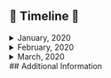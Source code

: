 ## 🚀 __Timeline__ 🚀

<details>
<summary> January, 2020 </summary> <br>

|Day|What did you worked on?|Link|
|-------|------|--------|
|1|Create Coding Ques for DSC-Recruitment <br> Started Kotlin ❤️ |Private Repo|
|2|Bottom Navigation Components<br>Retrofit + Coroutines + Gson Fetch API Data|[Repo](https://github.com/Anshul1507/WeatherLive/tree/3578f5dc437dc3fd646be94f445fc57d81dec50b)|
|3|Data Access Objects <br> Unlocalized data|[Repo](https://github.com/Anshul1507/WeatherLive/tree/653f65842320246dda282e7550c0e38b7d2abb77)|
|4|Added more Coding Ques for DSC-Recruitment |Private Repo|
|5|Retrofit Network Calls|[Repo](https://github.com/Anshul1507/WeatherLive/tree/01f6dbb48fa7be3a0b600f445d2077c8b0a0ca82)|
|6|Completed Weather App (Kotlin)|[Repo](https://github.com/Anshul1507/WeatherLive)|
|7|Animated Splash Screens Using Lottie Files|[Repo](https://github.com/Anshul1507/AnimatedSplashScreen)|
|8|UI in xD for To-Do App <br> Design More Fragment|update soon|
|9|UI for same app <br> Design for Home Page |update soon|
|10|UI for same app <br> Design for Search Page and Change Password Page|update soon|
|11|UI for same app <br> Design for Add Task Page <br> Home Coming ❤️|update soon|
|12|First Open-Source Contribution(JMOC) 🚀|[Repo](https://github.com/rob729/Quiet_Hours)|
|13|Solved Codechef Long Challenge(Jan 2020) Problems 💻 <br>Taking Session On Vector STL-C++ 😄 |[Long Challenge](https://www.codechef.com/JAN20B) <br> [Doc](https://github.com/dsckiet/CP-Sessions/blob/master/Vector-STL%20(13-Jan))|
|14|Solve Problems on Educational CF Round 80|[Link](https://codeforces.com/contest/1288)|
|15|Studying course on Android (Kotlin) 🚀|[Course Link](https://www.udacity.com/course/developing-android-apps-with-kotlin--ud9012)|
|16|Same course and Trivia(Quiz) App |[Repo](https://github.com/Anshul1507/Udacity-Kotlin/tree/master/AndroidTrivia)|
|17|Learn About App Navigation|[Repo](https://github.com/Anshul1507/Udacity-Kotlin/tree/master/AndroidTrivia)|
|18|Solve Problems on CF:<br>[Problem 1-(B) Vanya and Strings](https://codeforces.com/contest/492/problem/B) <br> [Problem 2-(B) T-primes](https://codeforces.com/contest/230/problem/B) <br> [Problem 3-(A) New Year and Hurry](https://codeforces.com/contest/750/problem/A) <br> [Problem 4-(B) Interesting Drinks](https://codeforces.com/contest/706/problem/B)|<br> [AC](https://codeforces.com/contest/492/submission/69045566) <br> [AC](https://codeforces.com/contest/230/submission/69049774) <br> [AC](https://codeforces.com/contest/750/submission/69051227) <br> [AC](https://codeforces.com/contest/706/submission/69052428) 
|19|CF Problems:<br> [Problem 1-(A) Sweet Problem](https://codeforces.com/contest/1263/problem/A) <br> [Problem 2-(B) Worms](https://codeforces.com/contest/474/problem/B) |<br>[AC](https://codeforces.com/contest/1263/submission/69150223) <br> [AC](https://codeforces.com/contest/474/submission/69152548)|
|20|CF Problems:<br> [Problem 1-(A) ConneR and the ARC Markland-N](https://codeforces.com/contest/1293/problem/A) <br> [Problem 2-(B) JOE is on TV!](https://codeforces.com/contest/1293/problem/B) <br> [Problem 3-(C) Number of Ways](https://codeforces.com/contest/466/problem/C)|<br> [AC](https://codeforces.com/contest/1293/submission/69195058) <br> [AC](https://codeforces.com/contest/1293/submission/69181379) <br> [AC](https://codeforces.com/contest/466/submission/69157232)|
|21|Learn About Android Activity/Fragment/ViewModels <br> and Translucent Activities/Launch Modes Life Cycle|[Repo](https://github.com/Anshul1507/Udacity-Kotlin/tree/master/DessertPusher) <br> [Medium Link](https://medium.com/androiddevelopers/the-android-lifecycle-cheat-sheet-part-i-single-activities-e49fd3d202ab)|
|22|CF Problems:<br>[Problem 1-(A) Collecting  Coins](https://codeforces.com/contest/1294/problem/A)<br> [Problem 2-(B) Collecting Packages](https://codeforces.com/contest/1294/problem/B)<br>[Problem 3-(C) Product of Three Numbers](https://codeforces.com/contest/1294/problem/C)|<br>[AC](https://codeforces.com/contest/1294/submission/69374831)<br>[AC](https://codeforces.com/contest/1294/submission/69374541)<br>[AC](https://codeforces.com/contest/1294/submission/69376954)|
|23|REST|😴😴|
|24|Learn About App Component Architecture, Live Data, <br>Model View View Model(MVVM),UI Controller|[Repo](https://github.com/Anshul1507/Udacity-Kotlin/tree/master/GuessIt)|
|25|CF Problems:<br> [Probelm 1-(A) Elephant](https://codeforces.com/contest/617/problem/A) <br> [Problem 2-(A) George and Accommodation](https://codeforces.com/contest/467/problem/A) <br> [Problem 3-(A) Translation](https://codeforces.com/contest/41/problem/A) <br> [Problem 4-(A) Kefa and First Steps](https://codeforces.com/contest/580/problem/A) <br> [Problem 5-(B) Drinks](https://codeforces.com/contest/200/problem/B) <br> [Problem 6-(B) A and B and Compilation Errors](https://codeforces.com/contest/519/problem/B) <br> [Problem 7-(B) Sereja and Suffixes](https://codeforces.com/contest/368/problem/B) <br> [Problem 8-(C) Given Length and Sum of Digits](https://codeforces.com/contest/489/problem/C) <br> [Problem 9-(C) Registration System](https://codeforces.com/contest/4/problem/C)|<br> [AC](https://codeforces.com/contest/617/submission/69505793) <br> [AC](https://codeforces.com/contest/467/submission/69505895) <br> [AC](https://codeforces.com/contest/41/submission/69506138) <br> [AC](https://codeforces.com/contest/580/submission/69506682) <br> [AC](https://codeforces.com/contest/200/submission/69506903) <br> [AC](https://codeforces.com/contest/519/submission/69522782) <br> [AC](https://codeforces.com/contest/368/submission/69525310) <br> [AC](https://codeforces.com/contest/489/submission/69518975) <br> [AC](https://codeforces.com/contest/4/submission/69520386)|
|26|Attempted CodeNation Republic Day Drive 🚩(Solved 1 ques) |Private Link|
|27|CF Problems: <br> [Problem 1-(A) Hit the Lottery](https://codeforces.com/contest/996/problem/A) <br> [Problem 2-(A) Hotelier](https://codeforces.com/contest/1200/problem/A) <br> [Problem 3-(B) BerSU Ball](https://codeforces.com/contest/489/problem/B)|<br> [AC](https://codeforces.com/contest/996/submission/69596817) <br> [AC](https://codeforces.com/contest/1200/submission/69609114) <br> [AC](https://codeforces.com/contest/1200/submission/69609114)|
|28|Learn About LiveData with ViewModel & DataBinding <br> CF Problems: <br> [Problem 1-(B) Polycarp Training](https://codeforces.com/contest/1165/problem/B) <br> [Problem 2-(B) Han Solo and Lazer Gun](https://codeforces.com/contest/514/problem/B) |[Repo](https://github.com/Anshul1507/Udacity-Kotlin/tree/master/GuessIt) <br><br> [AC](https://codeforces.com/contest/1165/submission/69660266) <br> [AC](https://codeforces.com/contest/514/submission/69661326)|
|29|Learn About App Architecture (Persistance) |[Repo](https://github.com/Anshul1507/Udacity-Kotlin/tree/master/SleepTracker)|
|30|REST|😴😴|
|31|Hack-VSIT|[Repo](https://github.com/Anshul1507/hack-vsit-2020)|

</details>

<details>
<summary> February, 2020 </summary> <br>

|Day|What did you worked on?|Link|
|-------|------|--------|
|1|Hack-VSIT|[Repo](https://github.com/Anshul1507/hack-vsit-2020)|||
|2|Sunday REST|😴😴|
|3|Learn About Room Database|[Repo](https://github.com/Anshul1507/Udacity-Kotlin/tree/master/SleepTracker)|
|4|REST|😴😴|
|5|Make Questions for Feb Challenge|Private Link|
|6|REST|😴😴|
|7|REST|😴😴|
|8|REST|😴😴|
|9|Revise App Architecture (Back to Track)|[Repo](https://github.com/Anshul1507/Udacity-Kotlin/tree/master/SleepTracker)|
|10|DSC-KIET App Upgrading in Kotlin|[Repo](https://github.com/Anshul1507/DSCKIET)|
|11|DSC-KIET App + CodeChef Long Feb Challenge (2 Questions)|[Long Challenge](https://www.codechef.com/FEB20B)|
|12|CT||
|13|CT||
|14|CT||
|15|CT||
|16|Start Working on DSC-KIET App|[Repo](https://github.com/Anshul1507/DSCKIET)|
|17|Splash and basic structure of Login and Register(Animations)|[Repo](https://github.com/Anshul1507/DSCKIET)|
|18|Improve Login UI|[Repo](https://github.com/Anshul1507/DSCKIET)|
|19|No Work|😴😴|
|20|Added Register UI in app|[Repo](https://github.com/Anshul1507/DSCKIET)|
|21|Chilling out|😴😴|
|22|Profile UI in app|[Repo](https://github.com/Anshul1507/DSCKIET)|
|23|Codeforces Contest #622 Rank: 3444/11699 and InfyTQ test|[Contest Link](https://codeforces.com/contests/1313)|
|24|Codeforces Contest #624 Rank: 6527/10653 |[Contest Link](https://codeforces.com/contest/1311)|
|25|CodeChef Contest UWCOI 2020 Rank: 776/1409 |[Contest Link](https://www.codechef.com/UWCOI20)|
|26|Solved CodeChef Beginner Problems |[Link](https://www.codechef.com/problems/school)|
|27|||
|28|||
|29|||

</details>


<details>
<summary> March, 2020 </summary> <br>

|Day|What did you worked on?|Link|
|-------|------|--------|
|1|Codeforces Contest #625 Rank : 4697/8977|[Link](https://codeforces.com/contest/1321)|
|2|Learn Map Concept |[Link](https://www.geeksforgeeks.org/map-associative-containers-the-c-standard-template-library-stl/)|
|3|||
|4|||
|5|||
|6|||
|7|||
|8|||
|9|||
|10|||
|11|||
|12|||
|13|||
|14|||
|15|||
|16|||
|17|||
|18|||
|19|||
|20|||
|21|||
|22|||
|23|||
|24|||
|25|||
|26|||
|27|||
|28|||
|29|||
|30|||
|31|||



</details>
## Additional Information
